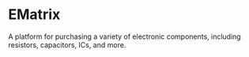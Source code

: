 # EMatrix
A platform for purchasing a variety of electronic components, including resistors, capacitors, ICs, and more.
